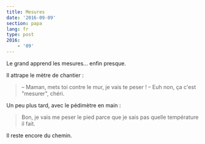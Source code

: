 ```yaml
---
title: Mesures
date: '2016-09-09'
section: papa
lang: fr
type: post
2016:
    - '09'
---
```


Le grand apprend les mesures… enfin presque.

<!-- more -->

Il attrape le mètre de chantier : 

> – Maman, mets toi contre le mur, je vais te peser !
> – Euh non, ça c'est "mesurer", chéri.

Un peu plus tard, avec le pédimètre en main : 

> Bon, je vais me peser le pied parce que je sais pas quelle température il fait.

Il reste encore du chemin.